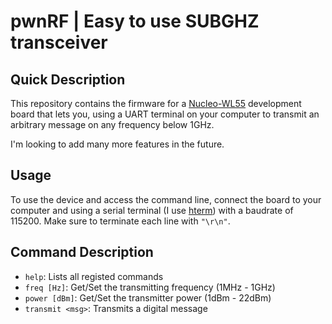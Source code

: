# pwnRF | Easy to use SUBGHZ transceiver

## Quick Description

This repository contains the firmware for a [Nucleo-WL55](https://www.st.com/en/evaluation-tools/nucleo-wl55jc.html) development board that lets you, using a UART terminal on your computer to transmit an arbitrary message on any frequency below 1GHz.

I'm looking to add many more features in the future.

## Usage

To use the device and access the command line, connect the board to your computer and using a serial terminal (I use [hterm](https://www.der-hammer.info/pages/terminal.html)) with a baudrate of 115200. Make sure to terminate each line with `"\r\n"`.

## Command Description

- `help`: Lists all registed commands
- `freq [Hz]`: Get/Set the transmitting frequency (1MHz - 1GHz)
- `power [dBm]`: Get/Set the transmitter power (1dBm - 22dBm)
- `transmit <msg>`: Transmits a digital message 